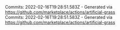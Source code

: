 Commits: 2022-02-16T19:28:51.583Z - Generated via https://github.com/marketplace/actions/artificial-grass
<br>
Commits: 2022-02-16T19:28:51.583Z - Generated via https://github.com/marketplace/actions/artificial-grass
<br>
